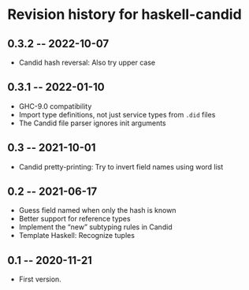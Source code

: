 # Revision history for haskell-candid

## 0.3.2 -- 2022-10-07

* Candid hash reversal: Also try upper case

## 0.3.1 -- 2022-01-10

* GHC-9.0 compatibility
* Import type definitions, not just service types from `.did` files
* The Candid file parser ignores init arguments

## 0.3 -- 2021-10-01

* Candid pretty-printing: Try to invert field names using word list

## 0.2 -- 2021-06-17

* Guess field named when only the hash is known
* Better support for reference types
* Implement the “new” subtyping rules in Candid
* Template Haskell: Recognize tuples

## 0.1 -- 2020-11-21

* First version.
